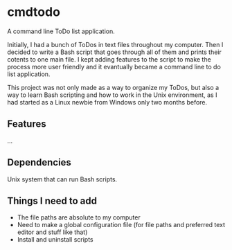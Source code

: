 # cmdtodo
A command line ToDo list application.

Initially, I had a bunch of ToDos in text files throughout my computer. Then I decided to write a Bash script that goes through
all of them and prints their cotents to one main file. I kept adding features to the script to make the process more user friendly
and it evantually became a command line to do list application.

This project was not only made as a way to organize my ToDos, but also a way to learn Bash scripting and how to work in the Unix environment,
as I had started as a Linux newbie from Windows only two months before.

## Features
...

## Dependencies
Unix system that can run Bash scripts.

## Things I need to add
- The file paths are absolute to my computer
- Need to make a global configuration file (for file paths and preferred text editor and stuff like that)
- Install and uninstall scripts
